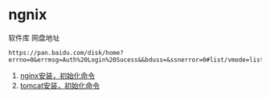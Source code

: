 # ngnix
软件库 网盘地址

    https://pan.baidu.com/disk/home?errno=0&errmsg=Auth%20Login%20Sucess&&bduss=&ssnerror=0#list/vmode=list&path=%2Fsoft

1. [nginx安装，初始化命令](https://github.com/suxiaoxu/ngnix/blob/master/1.install.md "安装")
2. [tomcat安装，初始化命令](https://github.com/suxiaoxu/ngnix/blob/master/2.tomcat_install.md "tomcat安装")